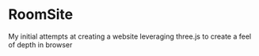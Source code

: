 # RoomSite
My initial attempts at creating a website leveraging three.js to create a feel of depth in browser
